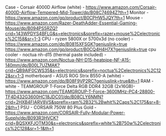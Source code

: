 Case - Corsair 4000D Airflow (white) - https://www.amazon.com/Corsair-4000D-Airflow-Tempered-Mid-Tower/dp/B08C74694Z?th=1
Monitor - https://www.amazon.com/gp/product/B0CPHW5JQY?th=1
Mouse - https://www.amazon.com/Razer-DeathAdder-Essential-Gaming-Mouse/dp/B094PS5RZQ?crid=143WPDYS4BFLG&s=electronics&sprefix=razer+mouse%2Celectronics%2C158&sr=1-3
CPU - ryzen 5800X or 5700x3d (no cooler) - https://www.amazon.com/dp/B0815XFSGK?geniuslink=true       https://www.amazon.com/gp/product/B0CQ4H4H7X?geniuslink=true
cpu cooler - noctua nh-d15 (thermal paste included) - https://www.amazon.com/Noctua-NH-D15-heatpipe-NF-A15-140mm/dp/B00L7UZMAK?crid=QB9AIF0CWS35&s=electronics&sprefix=noctua%2Celectronics%2C122&sr=1-3
motherboard - ASUS ROG Strix B550-A (white) - https://www.amazon.com/dp/B08F9VP2RC?geniuslink=true&th=1
RAM - white - TEAMGROUP T-Force Delta RGB DDR4 32GB (2x16GB)- https://www.amazon.com/TEAMGROUP-T-Force-3600MHz-PC4-28800-TF4D432G3600HC18JDC01/dp/B08CLY6NMN?crid=2HXB4FIARV8VS&sprefix=ram%2B32%2Bwhit%2Caps%2C175&sr=8-2&th=1
PSU - CORSAIR 750W 80 Plus Gold - https://www.amazon.com/CORSAIR-Fully-Modular-Power-Supply/dp/B093R3HVCK?crid=BQSXKFJOTM30&s=electronics&sprefix=white%2B750w%2Celectronics%2C128&sr=1-1&th=1